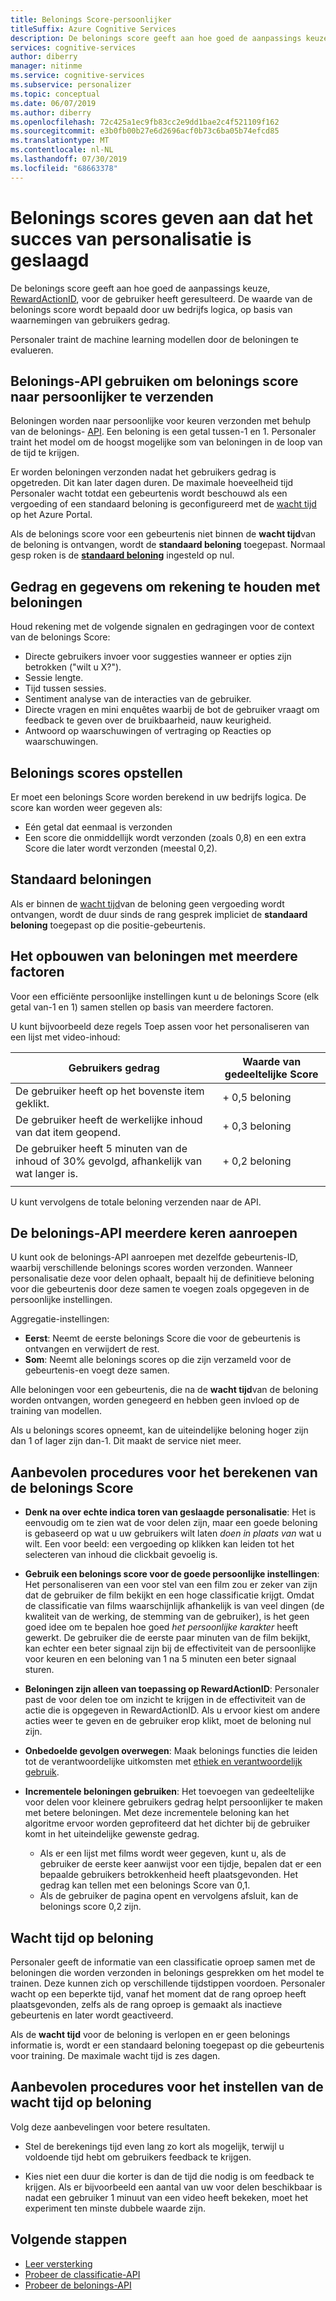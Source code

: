 ```yaml
---
title: Belonings Score-persoonlijker
titleSuffix: Azure Cognitive Services
description: De belonings score geeft aan hoe goed de aanpassings keuze, RewardActionID, voor de gebruiker heeft geresulteerd. De waarde van de belonings score wordt bepaald door uw bedrijfs logica, op basis van waarnemingen van gebruikers gedrag. Personaler traint de machine learning modellen door de beloningen te evalueren.
services: cognitive-services
author: diberry
manager: nitinme
ms.service: cognitive-services
ms.subservice: personalizer
ms.topic: conceptual
ms.date: 06/07/2019
ms.author: diberry
ms.openlocfilehash: 72c425a1ec9fb83cc2e9dd1bae2c4f521109f162
ms.sourcegitcommit: e3b0fb00b27e6d2696acf0b73c6ba05b74efcd85
ms.translationtype: MT
ms.contentlocale: nl-NL
ms.lasthandoff: 07/30/2019
ms.locfileid: "68663378"
---
```

# <a name="reward-scores-indicate-success-of-personalization"></a>Belonings scores geven aan dat het succes van personalisatie is geslaagd

De belonings score geeft aan hoe goed de aanpassings keuze, [RewardActionID](https://docs.microsoft.com/rest/api/cognitiveservices/personalizer/rank/rank#response), voor de gebruiker heeft geresulteerd. De waarde van de belonings score wordt bepaald door uw bedrijfs logica, op basis van waarnemingen van gebruikers gedrag.

Personaler traint de machine learning modellen door de beloningen te evalueren. 

## <a name="use-reward-api-to-send-reward-score-to-personalizer"></a>Belonings-API gebruiken om belonings score naar persoonlijker te verzenden

Beloningen worden naar persoonlijke voor keuren verzonden met behulp van de belonings- [API](https://docs.microsoft.com/rest/api/cognitiveservices/personalizer/events/reward). Een beloning is een getal tussen-1 en 1. Personaler traint het model om de hoogst mogelijke som van beloningen in de loop van de tijd te krijgen.

Er worden beloningen verzonden nadat het gebruikers gedrag is opgetreden. Dit kan later dagen duren. De maximale hoeveelheid tijd Personaler wacht totdat een gebeurtenis wordt beschouwd als een vergoeding of een standaard beloning is geconfigureerd met de [wacht tijd](#reward-wait-time) op het Azure Portal.

Als de belonings score voor een gebeurtenis niet binnen de **wacht tijd**van de beloning is ontvangen, wordt de **standaard beloning** toegepast. Normaal gesp roken is de **[standaard beloning](how-to-settings.md#configure-reward-settings-for-the-feedback-loop-based-on-use-case)** ingesteld op nul.


## <a name="behaviors-and-data-to-consider-for-rewards"></a>Gedrag en gegevens om rekening te houden met beloningen

Houd rekening met de volgende signalen en gedragingen voor de context van de belonings Score:

* Directe gebruikers invoer voor suggesties wanneer er opties zijn betrokken ("wilt u X?").
* Sessie lengte.
* Tijd tussen sessies.
* Sentiment analyse van de interacties van de gebruiker.
* Directe vragen en mini enquêtes waarbij de bot de gebruiker vraagt om feedback te geven over de bruikbaarheid, nauw keurigheid.
* Antwoord op waarschuwingen of vertraging op Reacties op waarschuwingen.

## <a name="composing-reward-scores"></a>Belonings scores opstellen

Er moet een belonings Score worden berekend in uw bedrijfs logica. De score kan worden weer gegeven als:

* Eén getal dat eenmaal is verzonden 
* Een score die onmiddellijk wordt verzonden (zoals 0,8) en een extra Score die later wordt verzonden (meestal 0,2).

## <a name="default-rewards"></a>Standaard beloningen

Als er binnen de [wacht tijd](#reward-wait-time)van de beloning geen vergoeding wordt ontvangen, wordt de duur sinds de rang gesprek impliciet de **standaard beloning** toegepast op die positie-gebeurtenis.

## <a name="building-up-rewards-with-multiple-factors"></a>Het opbouwen van beloningen met meerdere factoren  

Voor een efficiënte persoonlijke instellingen kunt u de belonings Score (elk getal van-1 en 1) samen stellen op basis van meerdere factoren. 

U kunt bijvoorbeeld deze regels Toep assen voor het personaliseren van een lijst met video-inhoud:

|Gebruikers gedrag|Waarde van gedeeltelijke Score|
|--|--|
|De gebruiker heeft op het bovenste item geklikt.|\+ 0,5 beloning|
|De gebruiker heeft de werkelijke inhoud van dat item geopend.|\+ 0,3 beloning|
|De gebruiker heeft 5 minuten van de inhoud of 30% gevolgd, afhankelijk van wat langer is.|\+ 0,2 beloning|
|||

U kunt vervolgens de totale beloning verzenden naar de API.

## <a name="calling-the-reward-api-multiple-times"></a>De belonings-API meerdere keren aanroepen

U kunt ook de belonings-API aanroepen met dezelfde gebeurtenis-ID, waarbij verschillende belonings scores worden verzonden. Wanneer personalisatie deze voor delen ophaalt, bepaalt hij de definitieve beloning voor die gebeurtenis door deze samen te voegen zoals opgegeven in de persoonlijke instellingen.

Aggregatie-instellingen:

*  **Eerst**: Neemt de eerste belonings Score die voor de gebeurtenis is ontvangen en verwijdert de rest.
* **Som**: Neemt alle belonings scores op die zijn verzameld voor de gebeurtenis-en voegt deze samen.

Alle beloningen voor een gebeurtenis, die na de **wacht tijd**van de beloning worden ontvangen, worden genegeerd en hebben geen invloed op de training van modellen.

Als u belonings scores opneemt, kan de uiteindelijke beloning hoger zijn dan 1 of lager zijn dan-1. Dit maakt de service niet meer.

<!--
@edjez - is the number ignored if it is outside the acceptable range?
-->

## <a name="best-practices-for-calculating-reward-score"></a>Aanbevolen procedures voor het berekenen van de belonings Score

* **Denk na over echte indica toren van geslaagde personalisatie**: Het is eenvoudig om te zien wat de voor delen zijn, maar een goede beloning is gebaseerd op wat u uw gebruikers wilt laten *doen* *in plaats van* wat u wilt.  Een voor beeld: een vergoeding op klikken kan leiden tot het selecteren van inhoud die clickbait gevoelig is.

* **Gebruik een belonings score voor de goede persoonlijke instellingen**: Het personaliseren van een voor stel van een film zou er zeker van zijn dat de gebruiker de film bekijkt en een hoge classificatie krijgt. Omdat de classificatie van films waarschijnlijk afhankelijk is van veel dingen (de kwaliteit van de werking, de stemming van de gebruiker), is het geen goed idee om te bepalen hoe goed *het persoonlijke karakter* heeft gewerkt. De gebruiker die de eerste paar minuten van de film bekijkt, kan echter een beter signaal zijn bij de effectiviteit van de persoonlijke voor keuren en een beloning van 1 na 5 minuten een beter signaal sturen.

* **Beloningen zijn alleen van toepassing op RewardActionID**: Personaler past de voor delen toe om inzicht te krijgen in de effectiviteit van de actie die is opgegeven in RewardActionID. Als u ervoor kiest om andere acties weer te geven en de gebruiker erop klikt, moet de beloning nul zijn.

* **Onbedoelde gevolgen overwegen**: Maak belonings functies die leiden tot de verantwoordelijke uitkomsten met [ethiek en verantwoordelijk gebruik](ethics-responsible-use.md).

* **Incrementele beloningen gebruiken**: Het toevoegen van gedeeltelijke voor delen voor kleinere gebruikers gedrag helpt persoonlijker te maken met betere beloningen. Met deze incrementele beloning kan het algoritme ervoor worden geprofiteerd dat het dichter bij de gebruiker komt in het uiteindelijke gewenste gedrag.
    * Als er een lijst met films wordt weer gegeven, kunt u, als de gebruiker de eerste keer aanwijst voor een tijdje, bepalen dat er een bepaalde gebruikers betrokkenheid heeft plaatsgevonden. Het gedrag kan tellen met een belonings Score van 0,1. 
    * Als de gebruiker de pagina opent en vervolgens afsluit, kan de belonings score 0,2 zijn. 

## <a name="reward-wait-time"></a>Wacht tijd op beloning

Personaler geeft de informatie van een classificatie oproep samen met de beloningen die worden verzonden in belonings gesprekken om het model te trainen. Deze kunnen zich op verschillende tijdstippen voordoen. Personaler wacht op een beperkte tijd, vanaf het moment dat de rang oproep heeft plaatsgevonden, zelfs als de rang oproep is gemaakt als inactieve gebeurtenis en later wordt geactiveerd.

Als de **wacht tijd** voor de beloning is verlopen en er geen belonings informatie is, wordt er een standaard beloning toegepast op die gebeurtenis voor training. De maximale wacht tijd is zes dagen.

## <a name="best-practices-for-setting-reward-wait-time"></a>Aanbevolen procedures voor het instellen van de wacht tijd op beloning

Volg deze aanbevelingen voor betere resultaten.

* Stel de berekenings tijd even lang zo kort als mogelijk, terwijl u voldoende tijd hebt om gebruikers feedback te krijgen. 

<!--@Edjez - storage quota? -->

* Kies niet een duur die korter is dan de tijd die nodig is om feedback te krijgen. Als er bijvoorbeeld een aantal van uw voor delen beschikbaar is nadat een gebruiker 1 minuut van een video heeft bekeken, moet het experiment ten minste dubbele waarde zijn.

## <a name="next-steps"></a>Volgende stappen

* [Leer versterking](concepts-reinforcement-learning.md) 
* [Probeer de classificatie-API](https://westus2.dev.cognitive.microsoft.com/docs/services/personalizer-api/operations/Rank/console)
* [Probeer de belonings-API](https://westus2.dev.cognitive.microsoft.com/docs/services/personalizer-api/operations/Reward)
